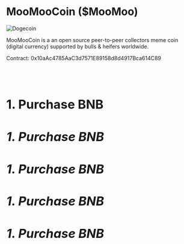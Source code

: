 <!DOCTYPE html>
<html>
  
<h1>MooMooCoin ($MooMoo)</h1>

<img src="https://moomoocoin.io/wp-content/uploads/2022/01/MooMoo-Coin-Final-e1641838900356.png" alt="Dogecoin" data-canonical-src="https://moomoocoin.io/wp-content/uploads/2022/01/MooMoo-Coin-Final-e1641838900356.png" style="max-width: 100%;">

<p>MooMooCoin is a an open source peer-to-peer collectors meme coin (digital currency) supported by bulls & heifers worldwide.</p>
  <p>Contract: 0x10aAc4785AaC3d7571E89158d8d4917Bca614C89 </p>
  <br><br>

  <h1><Buyers Guide</h1>
    
 <h3>1. Purchase BNB</h3>
    <p></p>
    
  <i><h3>1. Purchase BNB</i></h3>
    <p></p>

  <i><h3>1. Purchase BNB</i></h3>
    <p></p>

  <i><h3>1. Purchase BNB</i></h3>
    <p></p>

  <i><h3>1. Purchase BNB</i></h3>
    <p></p>

  
  
  
  
 </html>

<!--
**MooMooCoin/MooMooCoin** is a ✨ _special_ ✨ repository because its `README.md` (this file) appears on your GitHub profile.

Here are some ideas to get you started:

- 🔭 I’m currently working on ...
- 🌱 I’m currently learning ...
- 👯 I’m looking to collaborate on ...
- 🤔 I’m looking for help with ...
- 💬 Ask me about ...
- 📫 How to reach me: ...
- 😄 Pronouns: ...
- ⚡ Fun fact: ...
-->
